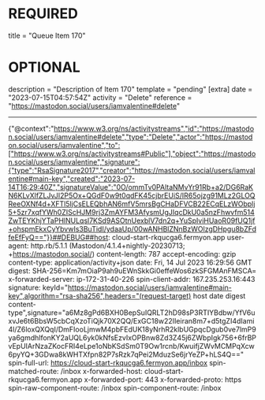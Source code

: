 
# REQUIRED
title = "Queue Item 170"
# OPTIONAL
description = "Description of Item 170"
template = "pending"
[extra]
date = "2023-07-15T04:57:54Z"
activity = "Delete"
reference = "https://mastodon.social/users/iamvalentine#delete"

---
{"@context":"https://www.w3.org/ns/activitystreams","id":"https://mastodon.social/users/iamvalentine#delete","type":"Delete","actor":"https://mastodon.social/users/iamvalentine","to":["https://www.w3.org/ns/activitystreams#Public"],"object":"https://mastodon.social/users/iamvalentine","signature":{"type":"RsaSignature2017","creator":"https://mastodon.social/users/iamvalentine#main-key","created":"2023-07-14T16:29:40Z","signatureValue":"0O/ommTv0PAltaNMvYr91Rb+a2/DG6RaKN6KLvXlfZLJvJI2P5Ox+QGdF0w9t0qdFK45cjbrEUiS/IR65ojzg91MLz2GLOQReeOXNf4d+XFTl5ljCsELEQbhAN6mfV5mrsBgCHaDFVCB22ECqELzWObplj5+5zr7xqfYWh0ZIScHJM9rj3ZmAYFM3AfysmUgJIqcDkU0a5nzFhwvfm514ZwTEYKhjYTaPHlNULqsl7KSd9ASOtnUexblV7dn2q+YuSpIviHUaoR09fUQ1jf+ohspmEkxCyYbvwIs3BuTidI/ydaaUp/00wANHBlZNnBzWOlzgDHpgu8bZFdfeEfFyQ=="}}##DEBUG##host: cloud-start-rkqucga6.fermyon.app
user-agent: http.rb/5.1.1 (Mastodon/4.1.4+nightly-20230713; +https://mastodon.social/)
content-length: 787
accept-encoding: gzip
content-type: application/activity+json
date: Fri, 14 Jul 2023 16:29:56 GMT
digest: SHA-256=Km7mOiaP9ah9uEWnSkkGi0effeWos6zkSFGMAnFMSCA=
x-forwarded-server: ip-172-31-40-226
spin-client-addr: 167.235.253.16:443
signature: keyId="https://mastodon.social/users/iamvalentine#main-key",algorithm="rsa-sha256",headers="(request-target) host date digest content-type",signature="a6Mz8gPd6BXH0BepSuIQRLT2hD98sP3RTIYBdbw/YfV6uxvJe6t6BbsW5cbCqXzoTiQjk70X2QQ/ExGC18w22IIeiran8m7+d5tgZI4dIami4l/Z6loxQXQqI/DmFIooLjmwM4pbFEdUK18yNrhR2klbUGpqcDgub0ve7lmP9ya6gmdhlfonKY2aUQL6yk0kNfsEzvIxOPBnw8Zd3Z45j6ZWbpIgk756+6frBPvEpUIArNzaZKocFRI4eLpe1oNbKSdSm0T9Ow1rcnb/KwuifjZWvMCMPqXcw6pyYQ+3GDwa8kWHTXfpn82P7sRzk7qPei2MduzSe6jrYeZP+hLS4Q=="
spin-full-url: https://cloud-start-rkqucga6.fermyon.app/inbox
spin-matched-route: /inbox
x-forwarded-host: cloud-start-rkqucga6.fermyon.app
x-forwarded-port: 443
x-forwarded-proto: https
spin-raw-component-route: /inbox
spin-component-route: /inbox

